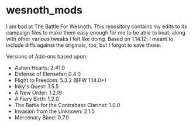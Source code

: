 # wesnoth_mods

I am bad at The Battle For Wesnoth. This repository contains my edits to its
campaign files to make them easy enough for me to be able to beat, along with
other various tweaks I felt like doing. Based on 1.14.12; I meant to include
diffs against the originals, too, but I forgot to save those.

Versions of Add-ons based upon:
- Ashen Hearts: 2.41.0
- Defense of Elensefar: 0.4.0
- Flight to Freedom: 5.3.2 (BFW 1.14.0+)
- Inky's Quest: 1.5.5
- A New Order: 1.2.19
- A Fiery Birth: 1.2.0
- The Battle for the Contrabass Clarinet: 1.0.0
- Invasion from the Unknown: 2.1.5
- Mercenary Band: 0.7.0
